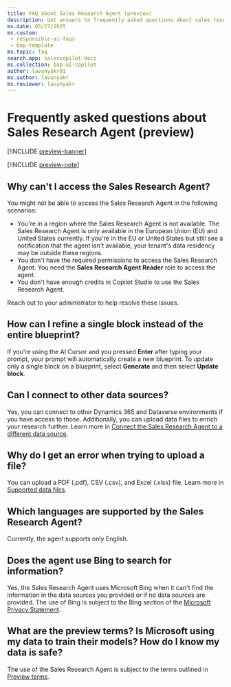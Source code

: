 ```yaml
---
title: FAQ about Sales Research Agent (preview)
description: Get answers to frequently asked questions about sales research agent in Dynamics 365 Sales.
ms.date: 03/27/2025
ms.custom:
 - responsible-ai-faqs
 - bap-template
ms.topic: faq
search.app: salescopilot-docs
ms.collection: bap-ai-copilot
author: lavanyakr01
ms.author: lavanyakr
ms.reviewer: lavanyakr
---
```


# Frequently asked questions about Sales Research Agent (preview)

[!INCLUDE [preview-banner](~/../shared-content/shared/preview-includes/preview-banner.md)]

[!INCLUDE [preview-note](~/../shared-content/shared/preview-includes/preview-note.md)]


## Why can't I access the Sales Research Agent?

You might not be able to access the Sales Research Agent in the following scenarios:

- You're in a region where the Sales Research Agent is not available. The Sales Research Agent is only available in the European Union (EU) and United States currently. If you're in the EU or United States but still see a notification that the agent isn't available, your tenant's data residency may be outside these regions.
- You don't have the required permissions to access the Sales Research Agent. You need the **Sales Research Agent Reader** role to access the agent. 
- You don't have enough credits in Copilot Studio to use the Sales Research Agent.

Reach out to your administrator to help resolve these issues.

## How can I refine a single block instead of the entire blueprint?

If you're using the AI Cursor and you pressed **Enter** after typing your prompt, your prompt will automatically create a new blueprint. To update only a single block on a blueprint, select **Generate** and then select **Update block**.

## Can I connect to other data sources?

Yes, you can connect to other Dynamics 365 and Dataverse environments if you have access to those. Additionally, you can upload data files to enrich your research further. Learn more in [Connect the Sales Research Agent to a different data source](sales-research-agent-connect-data.md).

## Why do I get an error when trying to upload a file?

You can upload a PDF (.pdf), CSV (.csv), and Excel (.xlsx) file. Learn more in [Supported data files](sales-research-agent-connect-data.md#supported-data-files).

## Which languages are supported by the Sales Research Agent?

Currently, the agent supports only English.

## Does the agent use Bing to search for information?

Yes, the Sales Research Agent uses Microsoft Bing when it can't find the information in the data sources you provided or if no data sources are provided. The use of Bing is subject to the Bing section of the [Microsoft Privacy Statement](https://privacy.microsoft.com/privacystatement).

## What are the preview terms? Is Microsoft using my data to train their models? How do I know my data is safe?

The use of the Sales Research Agent is subject to the terms outlined in [Preview terms](https://go.microsoft.com/fwlink/?linkid=2189520).
